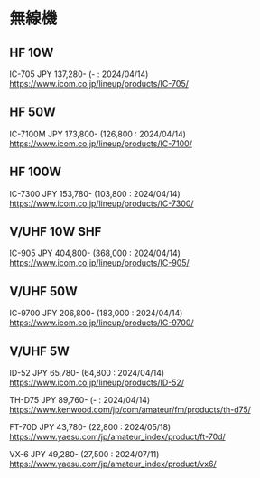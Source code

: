 # 無線機
## HF 10W
IC-705
JPY 137,280-
(- : 2024/04/14)
https://www.icom.co.jp/lineup/products/IC-705/

## HF 50W
IC-7100M
JPY 173,800-
(126,800 : 2024/04/14)
https://www.icom.co.jp/lineup/products/IC-7100/

## HF 100W
IC-7300
JPY 153,780-
(103,800 : 2024/04/14)
https://www.icom.co.jp/lineup/products/IC-7300/

## V/UHF 10W SHF
IC-905
JPY 404,800-
(368,000 : 2024/04/14)
https://www.icom.co.jp/lineup/products/IC-905/

## V/UHF 50W
IC-9700
JPY 206,800-
(183,000 : 2024/04/14)
https://www.icom.co.jp/lineup/products/IC-9700/

## V/UHF 5W 
ID-52
JPY 65,780-
(64,800 : 2024/04/14)
https://www.icom.co.jp/lineup/products/ID-52/

TH-D75
JPY 89,760-
(- : 2024/04/14)
https://www.kenwood.com/jp/com/amateur/fm/products/th-d75/

FT-70D
JPY 43,780-
(22,800 : 2024/05/18)
https://www.yaesu.com/jp/amateur_index/product/ft-70d/

VX-6
JPY 49,280-
(27,500 : 2024/07/11)
https://www.yaesu.com/jp/amateur_index/product/vx6/
